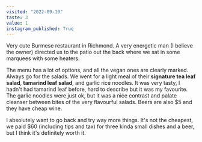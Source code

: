 ```yaml
---
visited: "2022-09-10"
taste: 3
value: 1
instagram_published: True
---
```


Very cute Burmese restaurant in Richmond. A very energetic man (I believe the owner) directed us to the patio out the back where we sat in some marquees with some heaters.

The menu has a lot of options, and all the vegan ones are clearly marked. Always go for the salads. We went for a light meal of their **signature tea leaf salad**, **tamarind leaf salad**, and garlic rice noodles. It was very tasty, I hadn't had tamarind leaf before, hard to describe but it was my favourite. The garlic noodles were just ok, but it was a nice contrast and palate cleanser between bites of the very flavourful salads. Beers are also $5 and they have cheap wine.

I absolutely want to go back and try way more things. It's not the cheapest, we paid $60 (including tips and tax) for three kinda small dishes and a beer, but I think it's definitely worth it.
